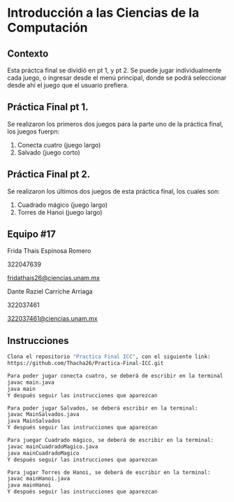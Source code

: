 # Introducción a las Ciencias de la Computación
## Contexto
Esta práctca final se dividió en pt 1, y pt 2.
Se puede jugar individualmente cada juego, o ingresar desde el menú principal, donde se podrá seleccionar desde ahí el juego que el usuario prefiera.

## Práctica Final pt 1.
Se realizaron los primeros dos juegos para la parte uno de la práctica final, los juegos fuerpn:
   1. Conecta cuatro (juego largo)
   2. Salvado (juego corto)
   
## Práctica Final pt 2.
Se realizaron los últimos dos juegos de esta práctica final, los cuales son:
   1. Cuadrado mágico (juego largo)
   2. Torres de Hanoi (juego largo)
   
## Equipo #17 
Frida Thais Espinosa Romero

322047639

fridathais26@ciencias.unam.mx

Dante Raziel Carriche Arriaga 

322037461

322037461@ciencias.unam.mx

## Instrucciones

```bash
Clona el repositorio "Practica Final ICC", con el siguiente link:
https://github.com/Thacha26/Practica-Final-ICC.git
```

```bash
Para poder jugar conecta cuatro, se deberá de escribir en la terminal
javac main.java
java main
Y después seguir las instrucciones que aparezcan
```
```bash
Para poder jugar Salvados, se deberá escribir en la terminal:
javac MainSalvados.java
java MainSalvados
Y después seguir las instrucciones que aparezcan
```
```bash
Para juegar Cuadrado mágico, se deberá de escribir en la terminal:
javac mainCuadradoMagico.java
java mainCuadradoMagico
Y después seguir las instrucciones que aparezcan
```
```bash
Para jugar Torres de Hanoi, se deberá de escribir en la terminal:
javac mainHanoi.java
java mainHanoi
Y después seguir las instrucciones que aparezcan
```

